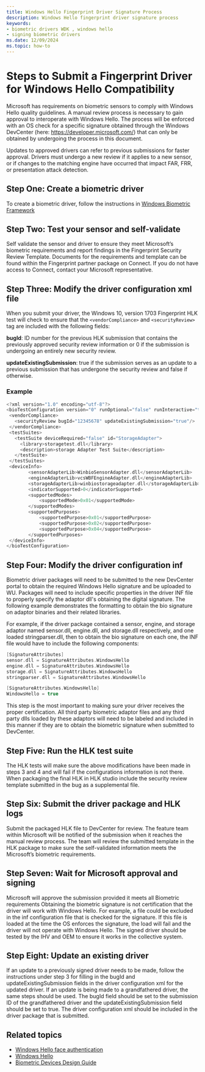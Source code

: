 ```yaml
---
title: Windows Hello Fingerprint Driver Signature Process
description: Windows Hello fingerprint driver signature process
keywords:
- biometric drivers WDK , windows hello
- signing biometric drivers
ms.date: 12/09/2024
ms.topic: how-to
---
```


# Steps to Submit a Fingerprint Driver for Windows Hello Compatibility

Microsoft has requirements on biometric sensors to comply with Windows Hello quality guidelines. A manual review process is necessary to gain approval to interoperate with Windows Hello. The process will be enforced with an OS check for a specific signature obtained through the Windows DevCenter (here: https://developer.microsoft.com/) that can only be obtained by undergoing the process in this document. 

Updates to approved drivers can refer to previous submissions for faster approval. Drivers must undergo a new review if it applies to a new sensor, or if changes to the matching engine have occurred that impact FAR, FRR, or presentation attack detection.

## Step One: Create a biometric driver

To create a biometric driver, follow the instructions in [Windows Biometric Framework](/windows/desktop/SecBioMet/biometric-service-api-portal)

## Step Two: Test your sensor and self-validate

Self validate the sensor and driver to ensure they meet Microsoft’s biometric requirements and report findings in the Fingerprint Security Review Template. Documents for the requirements and template can be found within the Fingerprint partner package on Connect. If you do not have access to Connect, contact your Microsoft representative.

## Step Three: Modify the driver configuration xml file

When you submit your driver, the Windows 10, version 1703 Fingerprint HLK test will check to ensure that the `<vendorCompliance>` and `<securityReview>` tag are included with the following fields:

**bugId**: ID number for the previous HLK submission that contains the previously approved security review information or 0 if the submission is undergoing an entirely new security review.

**updateExistingSubmission**: true if the submission serves as an update to a previous submission that has undergone the security review and false if otherwise.

### Example

 ```cpp
<?xml version="1.0" encoding="utf-8"?>
<bioTestConfiguration version="0" runOptional="false" runInteractive="true" abortOnFailure="false" manualStep="false" priority="3" logType="WTT">
  <vendorCompliance>
    <securityReview bugId="12345678" updateExistingSubmission="true"/>
  </vendorCompliance>
  <testSuites>
    <testSuite deviceRequired="false" id="StorageAdapter">
      <library>storagetest.dll</library>
      <description>storage Adapter Test Suite</description>
    </testSuite>
  </testSuites>
  <deviceInfo>
         <sensorAdapterLib>WinbioSensorAdapter.dll</sensorAdapterLib>
         <engineAdapterLib>vcsWBFEngineAdapter.dll</engineAdapterLib>
         <storageAdapterLib>winbiostorageadapter.dll</storageAdapterLib>
         <indicatorSupported>0</indicatorSupported>
         <supportedModes>
             <supportedMode>0x01</supportedMode>
         </supportedModes>
         <supportedPurposes>
             <supportedPurpose>0x01</supportedPurpose>
             <supportedPurpose>0x02</supportedPurpose>
             <supportedPurpose>0x04</supportedPurpose>
         </supportedPurposes>
  </deviceInfo>
</bioTestConfiguration>
 ```

## Step Four: Modify the driver configuration inf

Biometric driver packages will need to be submitted to the new DevCenter portal to obtain the required Windows Hello signature and be uploaded to WU. Packages will need to include specific properties in the driver INF file to properly specify the adaptor dll's obtaining the digital signature. The following example demonstrates the formatting to obtain the bio signature on adaptor binaries and their related libraries.

For example, if the driver package contained a sensor, engine, and storage adaptor named sensor.dll, engine.dll, and storage.dll respectively, and one loaded stringparser.dll, then to obtain the bio signature on each one, the INF file would have to include the following components:

```cpp
[SignatureAttributes]
sensor.dll = SignatureAttributes.WindowsHello
engine.dll = SignatureAttributes.WindowsHello
storage.dll = SignatureAttributes.WindowsHello
stringparser.dll = SignatureAttributes.WindowsHello

[SignatureAttributes.WindowsHello]
WindowsHello = true
```

This step is the most important to making sure your driver receives the proper certification. All third party biometric adaptor files and any third party dlls loaded by these adaptors will need to be labeled and included in this manner if they are to obtain the biometric signature when submitted to DevCenter.

## Step Five: Run the HLK test suite

The HLK tests will make sure the above modifications have been made in steps 3 and 4 and will fail if the configurations information is not there.
When packaging the final HLK in HLK studio include the security review template submitted in the bug as a supplemental file.

## Step Six: Submit the driver package and HLK logs

Submit the packaged HLK file to DevCenter for review. The feature team within Microsoft will be notified of the submission when it reaches the manual review process. The team will review the submitted template in the HLK package to make sure the self-validated information meets the Microsoft’s biometric requirements.

## Step Seven: Wait for Microsoft approval and signing

Microsoft will approve the submission provided it meets all Biometric requirements
Obtaining the biometric signature is not certification that the driver will work with Windows Hello. For example, a file could be excluded in the inf configuration file that is checked for the signature. If this file is loaded at the time the OS enforces the signature, the load will fail and the driver will not operate with Windows Hello. The signed driver should be tested by the IHV and OEM to ensure it works in the collective system.

## Step Eight: Update an existing driver

If an update to a previously signed driver needs to be made, follow the instructions under step 3 for filling in the bugId and updateExistingSubmission fields in the driver configuration xml for the updated driver.
If an update is being made to a grandfathered driver, the same steps should be used. The bugId field should be set to the submission ID of the grandfathered driver and the updateExistingSubmission field should be set to true.
The driver configuration xml should be included in the driver package that is submitted.

## Related topics

- [Windows Hello face authentication](/windows-hardware/design/device-experiences/windows-hello-face-authentication)
- [Windows Hello](/windows-hardware/design/device-experiences/windows-hello)
- [Biometric Devices Design Guide](./index.md)
